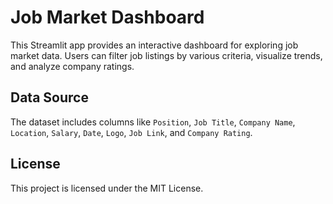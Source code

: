 # Job Market Dashboard

This Streamlit app provides an interactive dashboard for exploring job market data. Users can filter job listings by various criteria, visualize trends, and analyze company ratings.

## Data Source

The dataset includes columns like `Position`, `Job Title`, `Company Name`, `Location`, `Salary`, `Date`, `Logo`, `Job Link`, and `Company Rating`.

## License

This project is licensed under the MIT License.
